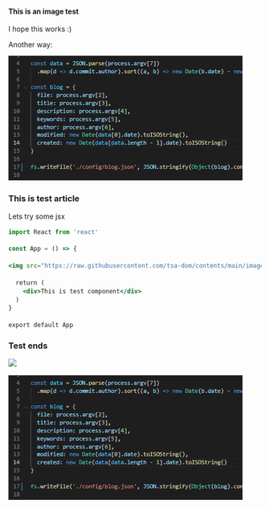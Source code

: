 <!---
<title>This is image test</title>
<description>Lets try images</description>
<keywords>Test, Image</keywords>
<author>Tapio Salonen</author>
--->
#### This is an image test

I hope this works :)

Another way:

<img src="https://raw.githubusercontent.com/tsa-dom/contents/main/images/Screenshot%202021-12-30%20000445.png">

### This is test article

Lets try some jsx

```jsx
import React from 'react'

const App = () => {
  
<img src="https://raw.githubusercontent.com/tsa-dom/contents/main/images/Screenshot%202021-12-30%20000445.png">

  return (
    <div>This is test component</div>
  )
}

export default App
```

### Test ends

<img src="https://raw.githubusercontent.com/tsa-dom/contents/main/images/
Screenshot%202021-12-30%045339.png">

<img src="https://raw.githubusercontent.com/tsa-dom/contents/main/images/Screenshot%202021-12-30%20000445.png">
